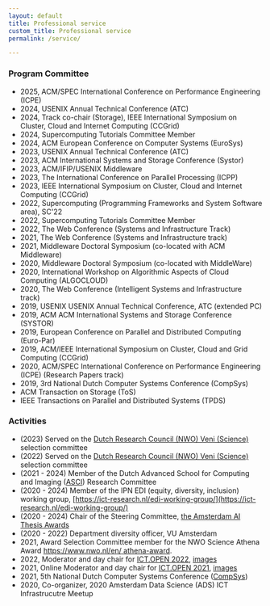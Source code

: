```yaml
---
layout: default
title: Professional service
custom_title: Professional service
permalink: /service/

---
```

   
### Program Committee
  * 2025, ACM/SPEC International Conference on Performance Engineering (ICPE)
  * 2024, USENIX Annual Technical Conference (ATC)
  * 2024, Track co-chair (Storage), IEEE International Symposium on Cluster, Cloud and Internet Computing (CCGrid)
  * 2024, Supercomputing Tutorials Committee Member
  * 2024, ACM European Conference on Computer Systems (EuroSys) 
  * 2023, USENIX Annual Technical Conference (ATC)
  * 2023, ACM International Systems and Storage Conference (Systor)
  * 2023, ACM/IFIP/USENIX Middleware 
  * 2023, The International Conference on Parallel Processing (ICPP)
  * 2023, IEEE International Symposium on Cluster, Cloud and Internet Computing (CCGrid)
  * 2022, Supercomputing (Programming Frameworks and System Software area), SC'22 
  * 2022, Supercomputing Tutorials Committee Member
  * 2022, The Web Conference (Systems and Infrastructure Track) 
  * 2021, The Web Conference (Systems and Infrastructure track)
  * 2021, Middleware Doctoral Symposium (co-located with ACM Middleware)
  * 2020, Middleware Doctoral Symposium (co-located with MiddleWare)
  * 2020, International Workshop on Algorithmic Aspects of Cloud Computing (ALGOCLOUD)
  * 2020, The Web Conference (Intelligent Systems and Infrastructure track)
  * 2019, USENIX USENIX Annual Technical Conference, ATC (extended PC)
  * 2019, ACM ACM International Systems and Storage Conference (SYSTOR) 
  * 2019, European Conference on Parallel and Distributed Computing (Euro-Par) 
  * 2019, ACM/IEEE International Symposium on Cluster, Cloud and Grid Computing (CCGrid)
  * 2020, ACM/SPEC International Conference on Performance Engineering (ICPE) (Research Papers track)
  * 2019, 3rd National Dutch Computer Systems Conference (CompSys)
  * ACM Transaction on Storage (ToS)
  * IEEE Transactions on Parallel and Distributed Systems (TPDS)

### Activities 
  * (2023) Served on the [Dutch Research Council (NWO) Veni (Science)](https://www.nwo.nl/en/calls/nwo-talent-programme) selection committee 
  * (2022) Served on the [Dutch Research Council (NWO) Veni (Science)](https://www.nwo.nl/en/calls/nwo-talent-programme) selection committee 
  * (2021 - 2024) Member of the Dutch Advanced School for Computing and Imaging ([ASCI](https://asci.tudelft.nl/)) Research Committee
  * (2020 - 2024) Member of the IPN EDI (equity, diversity, inclusion) working group, [https://ict-research.nl/edi-working-group/](https://ict-research.nl/edi-working-group/)
  * (2020 - 2024) Chair of the Steering Committee, [the Amsterdam AI Thesis Awards](https://amsterdamai.com/en/)
  * (2020 - 2022) Department diversity officer, VU Amsterdam 
  * 2021, Award Selection Committee member for the NWO Science Athena Award [https://www.nwo.nl/en/
athena-award](https://www.nwo.nl/en/athena-award).
  * 2022, Moderator and day chair for [ICT.OPEN 2022](https://www.ictopen.nl/), [images](https://myalbum.com/album/G52hviRiZRWqZo/)
  * 2021, Online Moderator and day chair for [ICT.OPEN 2021](https://www.ictopen.nl/), [images](https://twitter.com/NWO_Science/status/1359878752600285184/photo/1)
  * 2021, 5th National Dutch Computer Systems Conference ([CompSys](https://www.compsys.science/))
  * 2020, Co-organizer, 2020 Amsterdam Data Science (ADS) ICT Infrastrucutre Meetup
